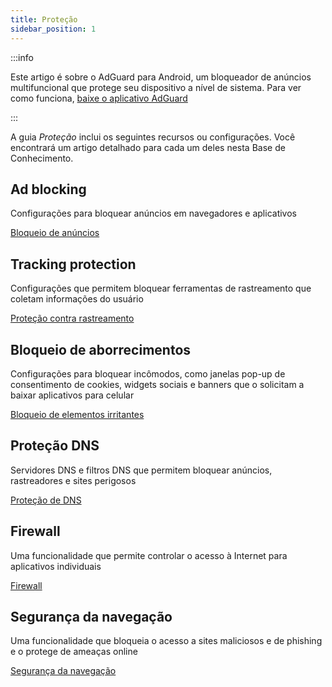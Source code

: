 ```yaml
---
title: Proteção
sidebar_position: 1
---
```


:::info

Este artigo é sobre o AdGuard para Android, um bloqueador de anúncios multifuncional que protege seu dispositivo a nível de sistema. Para ver como funciona, [baixe o aplicativo AdGuard](https://agrd.io/download-kb-adblock)

:::

A guia _Proteção_ inclui os seguintes recursos ou configurações. Você encontrará um artigo detalhado para cada um deles nesta Base de Conhecimento.

## Ad blocking

Configurações para bloquear anúncios em navegadores e aplicativos

[Bloqueio de anúncios](/adguard-for-android/features/protection/ad-blocking.md)

## Tracking protection

Configurações que permitem bloquear ferramentas de rastreamento que coletam informações do usuário

[Proteção contra rastreamento](/adguard-for-android/features/protection/tracking-protection.md)

## Bloqueio de aborrecimentos

Configurações para bloquear incômodos, como janelas pop-up de consentimento de cookies, widgets sociais e banners que o solicitam a baixar aplicativos para celular

[Bloqueio de elementos irritantes](/adguard-for-android/features/protection/annoyance-blocking.md)

## Proteção DNS

Servidores DNS e filtros DNS que permitem bloquear anúncios, rastreadores e sites perigosos

[Proteção de DNS](/adguard-for-android/features/protection/dns-protection.md)

## Firewall

Uma funcionalidade que permite controlar o acesso à Internet para aplicativos individuais

[Firewall](/adguard-for-android/features/protection/firewall/firewall.md)

## Segurança da navegação

Uma funcionalidade que bloqueia o acesso a sites maliciosos e de phishing e o protege de ameaças online

[Segurança da navegação](/adguard-for-android/features/protection/browsing-security.md)
